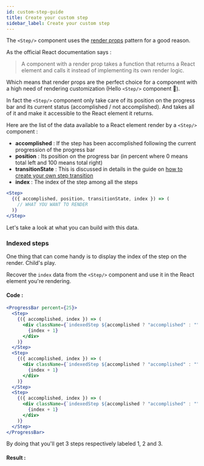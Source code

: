 ```yaml
---
id: custom-step-guide
title: Create your custom step
sidebar_label: Create your custom step
---
```


The `<Step/>` component uses the [render props](https://reactjs.org/docs/render-props.html) pattern for a good reason.

As the official React documentation says :

> A component with a render prop takes a function that returns a React element and calls it instead of implementing its own render logic.

Which means that render props are the perfect choice for a component with a high need of rendering customization (Hello `<Step/>` component 👋).

In fact the `<Step/>` component only take care of its position on the progress bar and its current status (accomplished / not accomplished). And takes all of it and make it accessible to the React element it returns.

Here are the list of the data available to a React element render by a `<Step/>` component :

- **accomplished** : If the step has been accomplished following the current progression of the progress bar
- **position** : Its position on the progress bar (in percent where 0 means total left and 100 means total right)
- **transitionState** : This is discussed in details in the guide on [how to create your own step transition](/docs/step-transition-guide)
- **index** : The index of the step among all the steps

```jsx
<Step>
  {({ accomplished, position, transitionState, index }) => (
    // WHAT YOU WANT TO RENDER
  )}
</Step>
```

Let's take a look at what you can build with this data.

### Indexed steps

One thing that can come handy is to display the index of the step on the render. Child's play.

Recover the `index` data from the `<Step/>` component and use it in the React element you're rendering.

#### Code :

```jsx
<ProgressBar percent={25}>
  <Step>
    {({ accomplished, index }) => (
      <div className={`indexedStep ${accomplished ? "accomplished" : ""}`}>
        {index + 1}
      </div>
    )}
  </Step>
  <Step>
    {({ accomplished, index }) => (
      <div className={`indexedStep ${accomplished ? "accomplished" : ""}`}>
        {index + 1}
      </div>
    )}
  </Step>
  <Step>
    {({ accomplished, index }) => (
      <div className={`indexedStep ${accomplished ? "accomplished" : ""}`}>
        {index + 1}
      </div>
    )}
  </Step>
</ProgressBar>
```

By doing that you'll get 3 steps respectively labeled 1, 2 and 3.

#### Result :
